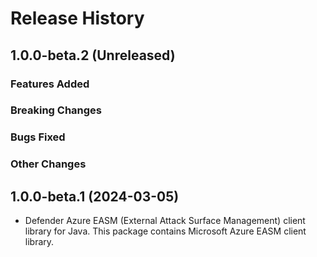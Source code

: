 # Release History

## 1.0.0-beta.2 (Unreleased)

### Features Added

### Breaking Changes

### Bugs Fixed

### Other Changes

## 1.0.0-beta.1 (2024-03-05)

- Defender Azure EASM (External Attack Surface Management) client library for Java. This package contains Microsoft Azure EASM client library.

